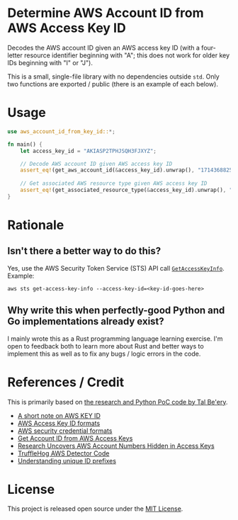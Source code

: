 # Determine AWS Account ID from AWS Access Key ID

Decodes the AWS account ID given an AWS access key ID (with a four-letter resource identifier beginning with "A"; this does not work for older key IDs beginning with "I" or "J").

This is a small, single-file library with no dependencies outside `std`. Only two functions are exported / public
(there is an example of each below).

# Usage

```rust
use aws_account_id_from_key_id::*;

fn main() {
    let access_key_id = "AKIASP2TPHJSQH3FJXYZ";

    // Decode AWS account ID given AWS access key ID
    assert_eq!(get_aws_account_id(&access_key_id).unwrap(), "171436882533");
    
    // Get associated AWS resource type given AWS access key ID
    assert_eq!(get_associated_resource_type(&access_key_id).unwrap(), "Access key");
}
```

# Rationale

## Isn't there a better way to do this?

Yes, use the AWS Security Token Service (STS) API call [`GetAccessKeyInfo`](https://docs.aws.amazon.com/STS/latest/APIReference/API_GetAccessKeyInfo.html). Example:

    aws sts get-access-key-info --access-key-id=<key-id-goes-here>

## Why write this when perfectly-good Python and Go implementations already exist?

I mainly wrote this as a Rust programming language learning exercise. I'm open to feedback both to learn more about Rust and better ways to implement this as well as to fix any bugs / logic errors in the code.

# References / Credit

This is primarily based on [the research and Python PoC code by Tal Be'ery](https://medium.com/@TalBeerySec/a-short-note-on-aws-key-id-f88cc4317489).

- [A short note on AWS KEY ID](https://medium.com/@TalBeerySec/a-short-note-on-aws-key-id-f88cc4317489)
- [AWS Access Key ID formats](https://awsteele.com/blog/2020/09/26/aws-access-key-format.html)
- [AWS security credential formats](https://summitroute.com/blog/2018/06/20/aws_security_credential_formats/)
- [Get Account ID from AWS Access Keys](https://hackingthe.cloud/aws/enumeration/get-account-id-from-keys/)
- [Research Uncovers AWS Account Numbers Hidden in Access Keys](https://trufflesecurity.com/blog/research-uncovers-aws-account-numbers-hidden-in-access-keys)
- [TruffleHog AWS Detector Code](https://github.com/trufflesecurity/trufflehog/blob/main/pkg/detectors/aws/aws.go)
- [Understanding unique ID prefixes](https://docs.aws.amazon.com/IAM/latest/UserGuide/reference_identifiers.html#identifiers-prefixes)

# License

This project is released open source under the [MIT License](https://github.com/danzek/aws-account-id-from-key-id/blob/main/LICENSE).
